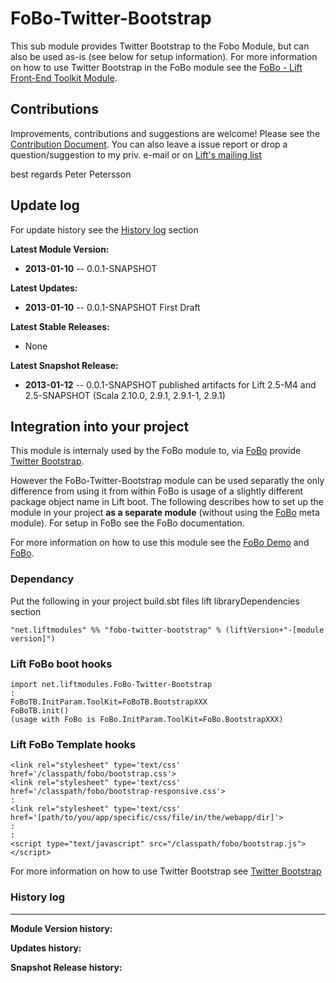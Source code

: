 FoBo-Twitter-Bootstrap
======================

This sub module provides Twitter Bootstrap to the Fobo Module, but can also be used as-is (see below for setup information).
For more information on how to use Twitter Bootstrap in the FoBo module see the [FoBo - Lift Front-End Toolkit Module](https://github.com/karma4u101/FoBo).

Contributions
------
Improvements, contributions and suggestions are welcome! Please see the [Contribution Document](https://github.com/karma4u101/FoBo/blob/master/CONTRIBUTING.md). You can also leave a issue report or drop a question/suggestion to my priv. e-mail or on [Lift's mailing list](http://groups.google.com/group/liftweb/) 

best regards 
Peter Petersson 

Update log
----------

For update history see the [History log](https://github.com/karma4u101/FoBo/tree/master/Twitter-Bootstrap#history-log) section

**Latest Module Version:** 
- **2013-01-10** -- 0.0.1-SNAPSHOT

**Latest Updates:**
- **2013-01-10** -- 0.0.1-SNAPSHOT First Draft

**Latest Stable Releases:**
- None

**Latest Snapshot Release:**
- **2013-01-12** -- 0.0.1-SNAPSHOT published artifacts for Lift 2.5-M4 and 2.5-SNAPSHOT (Scala 2.10.0, 2.9.1, 2.9.1-1, 2.9.1)



Integration into your project 
-------------------------------

This module is internaly used by the FoBo module to, via [FoBo](https://github.com/karma4u101/FoBo/blob/master/README.md) provide [Twitter Bootstrap](http://twitter.github.com/bootstrap/). 

However the FoBo-Twitter-Bootstrap module can be used separatly the only difference from using it from within FoBo is usage of a slightly different package object name in Lift boot. The following describes how to set up the module in your project **as a separate module** (without using the [FoBo](https://github.com/karma4u101/FoBo/blob/master/README.md) meta module). For setup in FoBo see the FoBo documentation.

For more information on how to use this module see the [FoBo Demo](http://www.media4u101.se/fobo-lift-template-demo/libo) and [FoBo](https://github.com/karma4u101/FoBo/blob/master/README.md).  

### Dependancy

Put the following in your project build.sbt files lift libraryDependencies section 

    "net.liftmodules" %% "fobo-twitter-bootstrap" % (liftVersion+"-[module version]") 

### Lift FoBo boot hooks

    import net.liftmodules.FoBo-Twitter-Bootstrap 
    :
    FoBoTB.InitParam.ToolKit=FoBoTB.BootstrapXXX 
    FoBoTB.init()
    (usage with FoBo is FoBo.InitParam.ToolKit=FoBo.BootstrapXXX)

### Lift FoBo Template hooks

    <link rel="stylesheet" type='text/css' href='/classpath/fobo/bootstrap.css'> 
    <link rel="stylesheet" type='text/css' href='/classpath/fobo/bootstrap-responsive.css'> 
    :
    <link rel="stylesheet" type='text/css' href='[path/to/you/app/specific/css/file/in/the/webapp/dir]'>
    :
    :
    <script type="text/javascript" src="/classpath/fobo/bootstrap.js"></script>

For more information on how to use Twitter Bootstrap see [Twitter Bootstrap](http://twitter.github.com/bootstrap/)

### History log
----------------

**Module Version history:**

**Updates history:**

**Snapshot Release history:**

